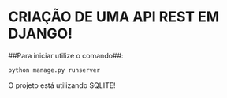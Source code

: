 ﻿# CRIAÇÃO DE UMA API REST EM DJANGO!
##Para iniciar utilize o comando##:
   ```bash
   python manage.py runserver
  ```

O projeto está utilizando SQLITE!
